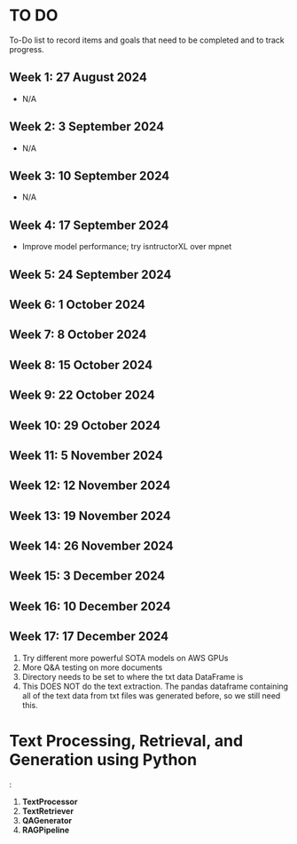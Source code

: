 # TO DO
To-Do list to record items and goals that need to be completed and to track progress.

## Week 1: 27 August 2024
- N/A

## Week 2: 3 September 2024
- N/A

## Week 3: 10 September 2024
- N/A

## Week 4: 17 September 2024
- Improve model performance; try isntructorXL over mpnet

## Week 5: 24 September 2024
## Week 6: 1 October 2024
## Week 7: 8 October 2024
## Week 8: 15 October 2024
## Week 9: 22 October 2024
## Week 10: 29 October 2024
## Week 11: 5 November 2024
## Week 12: 12 November 2024
## Week 13: 19 November 2024
## Week 14: 26 November 2024
## Week 15: 3 December 2024
## Week 16: 10 December 2024
## Week 17: 17 December 2024





1. Try different more powerful SOTA models on AWS GPUs
2. More Q&A testing on more documents
3. Directory needs to be set to where the txt data DataFrame is
4. This DOES NOT do the text extraction. The pandas dataframe containing all of the text data from txt files was generated before, so we still need this. 


# Text Processing, Retrieval, and Generation using Python

:

1. **TextProcessor**
2. **TextRetriever**
3. **QAGenerator**
4. **RAGPipeline**